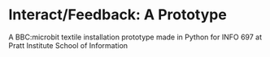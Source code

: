 # Interact/Feedback: A Prototype
A BBC:microbit textile installation prototype made in Python for INFO 697 at Pratt Institute School of Information
